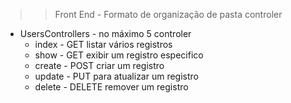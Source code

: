 >> Front End - Formato de organização de pasta
> controler

- UsersControllers - no máximo 5 controler
    - index -  GET listar vários registros
    - show - GET exibir um registro especifico
    - create - POST criar um registro
    - update - PUT para atualizar um registro
    - delete - DELETE remover um registro
